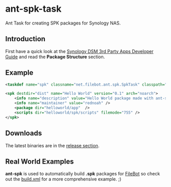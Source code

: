 ant-spk-task
============

Ant Task for creating SPK packages for Synology NAS.

Introduction
------------
First have a quick look at the [Synology DSM  3rd Party Apps Developer Guide](http://usdl.synology.com/download/ds/userguide/Synology_DiskStation_Manager_3rd_Party_Apps_Developer_Guide.pdf) and read the **Package Structure** section.

Example
-------
```xml
<taskdef name="spk" classname="net.filebot.ant.spk.SpkTask" classpath="lib/ant-spk.jar" />

<spk destdir="dist" name="Hello World" version="0.1" arch="noarch">
	<info name="description" value="Hello World package made with ant-spk" />
	<info name="maintainer" value="rednoah" />
	<package dir="helloworld/app"  />
	<scripts dir="helloworld/spk/scripts" filemode="755" />
</spk>
```

Downloads
---------
The latest binaries are in the [release section](https://github.com/rednoah/ant-spk-task/releases).


Real World Examples
-------------
**ant-spk** is used to automatically build **.spk** packages for [FileBot](http://www.filebot.net/) so check out the [build.xml](http://sourceforge.net/p/filebot/code/HEAD/tree/trunk/build.xml) for a more comprehensive example. ;)
